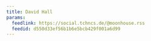 ```yaml
---
title: David Hall
params:
  feedlink: https://social.tchncs.de/@moonhouse.rss
  feedid: d550d33ef56b1b6e5bcb429f001a6d99
---
```

